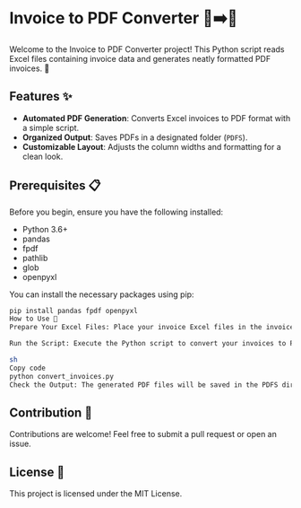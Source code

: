 # Invoice to PDF Converter 🧾➡️📄

Welcome to the Invoice to PDF Converter project! This Python script reads Excel files containing invoice data and generates neatly formatted PDF invoices. 🚀

## Features ✨

- **Automated PDF Generation**: Converts Excel invoices to PDF format with a simple script.
- **Organized Output**: Saves PDFs in a designated folder (`PDFS`).
- **Customizable Layout**: Adjusts the column widths and formatting for a clean look.

## Prerequisites 📋

Before you begin, ensure you have the following installed:

- Python 3.6+
- pandas
- fpdf
- pathlib
- glob
- openpyxl

You can install the necessary packages using pip:

```sh
pip install pandas fpdf openpyxl
How to Use 🚀
Prepare Your Excel Files: Place your invoice Excel files in the invoices directory. Ensure each file is named in the format invoice_nr-date.xlsx (e.g., 1234-2023-06-07.xlsx).

Run the Script: Execute the Python script to convert your invoices to PDF.

sh
Copy code
python convert_invoices.py
Check the Output: The generated PDF files will be saved in the PDFS directory.
```


## Contribution 🤝
Contributions are welcome! Feel free to submit a pull request or open an issue.

## License 📜
This project is licensed under the MIT License.